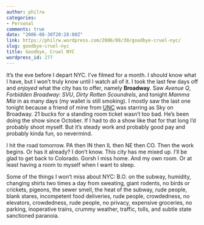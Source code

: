 ```yaml
---
author: philrw
categories:
- Personal
comments: true
date: "2006-08-30T20:28:00Z"
link: https://philrw.wordpress.com/2006/08/30/goodbye-cruel-nyc/
slug: goodbye-cruel-nyc
title: Goodbye, Cruel NYC
wordpress_id: 277
---
```


It’s the eve before I depart NYC. I’ve filmed for a month. I should
know what I have, but I won’t truly know until I watch all of it. I took
the last few days off and _enjoyed_ what the city has to offer, namely **Broadway**. Saw _Avenue Q_, _Forbidden Broadway: SVU_, _Dirty Rotten Scoundrels_, and tonight _Mamma Mia_ in as many days (my wallet is still smoking). I mostly saw the last one tonight because a friend of mine from [UNC](http://www.unco.edu/)
was starring as Sky on Broadway. 21 bucks for a standing room ticket
wasn’t too bad. He’s been doing the show since October. If I had to do a
show like that for that long I’d probably shoot myself. But it’s steady
work and probably good pay and probably kinda fun, so nevermind.




I hit the road tomorrow. PA then IN then IL then NE then CO. Then the
work begins. Or has it already? I don’t know. This city has me mixed
up. I’ll be glad to get back to Colorado. Gorsh I miss home. And my own
room. Or at least having a room to myself when I want to sleep.




Some of the things I won’t miss about NYC: B.O. on the subway,
humidity, changing shirts two times a day from sweating, giant rodents,
no birds or crickets, pigeons, the sewer smell, the heat of the subway,
rude people, blank stares, incompetent food deliveries, rude people,
crowdedness, no elevators, crowdedness, rude people, no privacy,
expensive groceries, no parking, inoperative trains, crummy weather,
traffic, tolls, and subtle state sanctioned paranoia.




